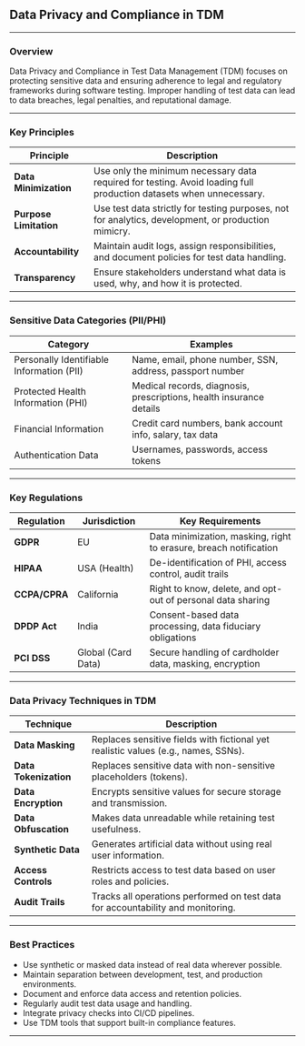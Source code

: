 ## Data Privacy and Compliance in TDM

---

### Overview

Data Privacy and Compliance in Test Data Management (TDM) focuses on protecting sensitive data and ensuring adherence to legal and regulatory frameworks during software testing. Improper handling of test data can lead to data breaches, legal penalties, and reputational damage.

---

### Key Principles

| Principle              | Description                                                                                                        |
| ---------------------- | ------------------------------------------------------------------------------------------------------------------ |
| **Data Minimization**  | Use only the minimum necessary data required for testing. Avoid loading full production datasets when unnecessary. |
| **Purpose Limitation** | Use test data strictly for testing purposes, not for analytics, development, or production mimicry.                |
| **Accountability**     | Maintain audit logs, assign responsibilities, and document policies for test data handling.                        |
| **Transparency**       | Ensure stakeholders understand what data is used, why, and how it is protected.                                    |

---

### Sensitive Data Categories (PII/PHI)

| Category                                  | Examples                                                            |
| ----------------------------------------- | ------------------------------------------------------------------- |
| Personally Identifiable Information (PII) | Name, email, phone number, SSN, address, passport number            |
| Protected Health Information (PHI)        | Medical records, diagnosis, prescriptions, health insurance details |
| Financial Information                     | Credit card numbers, bank account info, salary, tax data            |
| Authentication Data                       | Usernames, passwords, access tokens                                 |

---

### Key Regulations

| Regulation    | Jurisdiction       | Key Requirements                                                  |
| ------------- | ------------------ | ----------------------------------------------------------------- |
| **GDPR**      | EU                 | Data minimization, masking, right to erasure, breach notification |
| **HIPAA**     | USA (Health)       | De-identification of PHI, access control, audit trails            |
| **CCPA/CPRA** | California         | Right to know, delete, and opt-out of personal data sharing       |
| **DPDP Act**  | India              | Consent-based data processing, data fiduciary obligations         |
| **PCI DSS**   | Global (Card Data) | Secure handling of cardholder data, masking, encryption           |

---

### Data Privacy Techniques in TDM

| Technique             | Description                                                                        |
| --------------------- | ---------------------------------------------------------------------------------- |
| **Data Masking**      | Replaces sensitive fields with fictional yet realistic values (e.g., names, SSNs). |
| **Data Tokenization** | Replaces sensitive data with non-sensitive placeholders (tokens).                  |
| **Data Encryption**   | Encrypts sensitive values for secure storage and transmission.                     |
| **Data Obfuscation**  | Makes data unreadable while retaining test usefulness.                             |
| **Synthetic Data**    | Generates artificial data without using real user information.                     |
| **Access Controls**   | Restricts access to test data based on user roles and policies.                    |
| **Audit Trails**      | Tracks all operations performed on test data for accountability and monitoring.    |

---

### Best Practices

* Use synthetic or masked data instead of real data wherever possible.
* Maintain separation between development, test, and production environments.
* Document and enforce data access and retention policies.
* Regularly audit test data usage and handling.
* Integrate privacy checks into CI/CD pipelines.
* Use TDM tools that support built-in compliance features.

---
